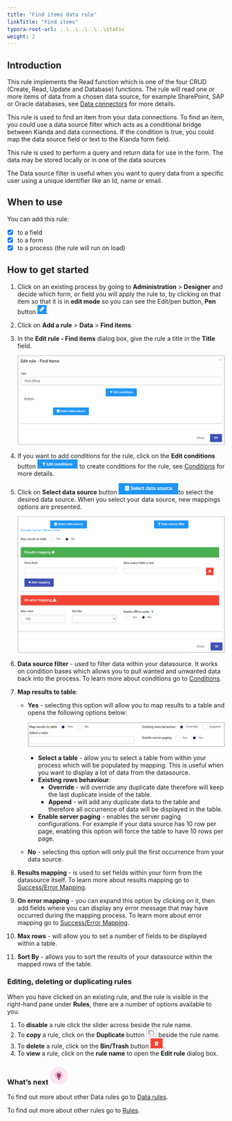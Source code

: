 ```yaml
---
title: "Find items data rule"
linkTitle: "Find items"
typora-root-url: ..\..\..\..\..\static
weight: 2
---
```


## Introduction

This rule implements the Read function which is one of the four CRUD (Create, Read, Update and Database) functions.  The rule will read one or more items of data from a chosen data source, for example SharePoint, SAP or Oracle databases, see [Data connectors](/docs/platform/connectors/) for more details. 

This rule is used to find an item from your data connections. To find an item, you could use a data source filter which acts as a conditional bridge between Kianda and data connections. If the condition is true, you could map the data source field or text to the Kianda form field.

This rule is used to perform a query and return data for use in the form. The data may be stored locally or in one of the data sources

The Data source filter is useful when you want to query data from a specific user using a unique identifier like an Id, name or email.

## When to use 
You can add this rule:
- [x] to a field
- [x] to a form 
- [x] to a process (the rule will run on load)

## How to get started

1. Click on an existing process by going to **Administration** > **Designer** and decide which form, or field you will apply the rule to, by clicking on that item so that it is in **edit mode** so you can see the Edit/pen button, **Pen** button ![Pen button](/images/penicon.png).

2. Click on **Add a rule** > **Data** > **Find items**.

3. In the **Edit rule - Find items** dialog box, give the rule a title in the **Title** field.

   ![Edit rule - Assign form dialog box](/images/find-items-edit-rule.jpg)

4. If you want to add conditions for the rule, click on the **Edit conditions** button ![Edit conditions button](/images/editconditions.png) to create conditions for the rule, see [Conditions](/docs/platform/rules/general/add-conditions/) for more details.

5. Click on **Select data source** button ![Select data source](/images/button-select-data-source.jpg)to select the desired data source. When you select your data source, new mappings options are presented.

   ![Find items - mapping](/images/find-items-mapping.jpg)

6. **Data source filter** - used to filter data within your datasource. It works on condition bases which allows you to pull wanted and unwanted data back into the process. To learn more about conditions go to [Conditions](/docs/platform/rules/general/add-conditions/).

7. **Map results to table**:

   - **Yes** -  selecting this option will allow you to map results to a table and opens the following options below:

     ![Find items - mapping](/images/find-items-table-map.jpg)

     - **Select a table** - allow you to select a table from within your process which will be populated by mapping. This is useful when you want to display a lot of data from the datasource.
     - **Existing rows behaviour**:
       -  **Override** - will override any duplicate date therefore will keep the last duplicate inside of the table.
       - **Append** - will add any duplicate data to the table and therefore all occurrence of data will be displayed in the table.
     - **Enable server paging** - enables the server paging configurations. For example if your data source has 10 row per page, enabling this option will force the table to have 10 rows per page.

   - **No** - selecting this option will only pull the first occurrence from your data source.

8. **Results mapping** - is used to set fields within your form from the datasource itself. To learn more about results mapping go to [Success/Error Mapping](/docs/platform/rules/general/success-error-mapping/).

9. **On error mapping** - you can expand this option by clicking on it, then add fields where you can display any error message that may have occurred during the mapping process. To learn more about error mapping go to [Success/Error Mapping](/docs/platform/rules/general/success-error-mapping/).

10. **Max rows** - will allow you to set a number of fields to be displayed within a table.

11. **Sort By** - allows you to sort the results of your datasource within the mapped rows of the table.



### Editing, deleting or duplicating rules

When you have clicked on an existing rule, and the rule is visible in the right-hand pane under **Rules**, there are a number of options available to you.

1. To **disable** a rule click the slider across beside the rule name.
2. To **copy** a rule, click on the **Duplicate** button ![Duplicate button](/images/duplicate-button.jpg) beside the rule name.
3. To **delete** a rule, click on the **Bin/Trash** button ![Bin/Trash button](/images/bin.png).
4. To **view** a rule, click on the **rule name** to open the **Edit rule** dialog box.



### What’s next ![Idea icon](/images/18.png)

To find out more about other Data rules go to [Data rules](/docs/platform/rules/data/).

To find out more about other rules go to [Rules](/docs/platform/rules/).



